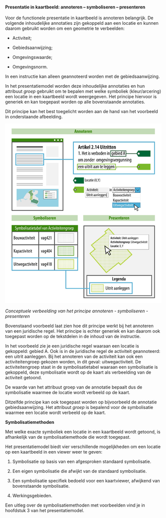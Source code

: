 ﻿#### Presentatie in kaartbeeld: annoteren – symboliseren – presenteren

Voor de functionele presentatie in kaartbeeld is annoteren 
belangrijk. De volgende inhoudelijke annotaties zijn gekoppeld aan een locatie
en kunnen daarom gebruikt worden om een geometrie te verbeelden:

-   Activiteit;

-   Gebiedsaanwijzing;

-   Omgevingswaarde;

-   Omgevingsnorm.

In een instructie kan alleen geannoteerd worden met de gebiedsaanwijzing.

In het presentatiemodel worden deze inhoudelijke annotaties en hun attribuut
*groep* gebruikt om te bepalen met welke symboliek (kleur/arcering) een locatie
in een kaartbeeld wordt weergegeven. Het principe hiervoor is generiek en kan
toegepast worden op alle bovenstaande annotaties.

Dit principe kan het best toegelicht worden aan de hand van het voorbeeld in
onderstaande afbeelding.

![](media/4009AnnoterenPresenteren.jpg)

*Conceptuele verbeelding van het principe annoteren - symboliseren -
presenteren*

Bovenstaand voorbeeld laat zien hoe dit principe werkt bij het annoteren van een juridische regel. 
Het principe is echter generiek en kan daarom ook toegepast worden op de tekstdelen in de inhoud van de instructie.

In het voorbeeld zie je een juridische regel waaraan een locatie is gekoppeld:
gebied A. Ook is in de juridische regel de activiteit geannoteerd: een uitrit
aanleggen. Bij het annoteren van de activiteit kan ook een activiteitengroep
gekozen worden, in dit geval: uitwegactiviteit. De activiteitengroep staat in de
symbolisatietabel waaraan een symbolisatie is gekoppeld, deze symbolisatie wordt
op de kaart als verbeelding van de activiteit getoond.

De waarde van het attribuut groep van de annotatie bepaalt dus de symbolisatie
waarmee de locatie wordt verbeeld op de kaart.

Ditzelfde principe kan ook toegepast worden op bijvoorbeeld de annotatie gebiedsaanwijzing. Het attribuut
*groep* is bepalend voor de symbolisatie waarmee een locatie wordt verbeeld op de kaart.

**Symbolisatiemethoden**

Met welke exacte symboliek een locatie in een kaartbeeld wordt getoond, is
afhankelijk van de symbolisatiemethode die wordt toegepast.

Het presentatiemodel biedt vier verschillende mogelijkheden om een locatie op
een kaartbeeld in een viewer weer te geven:

1.  Symbolisatie op basis van een afgesproken standaard symbolisatie.

2.  Een eigen symbolisatie die afwijkt van de standaard symbolisatie.

3.  Een symbolisatie specifiek bedoeld voor een kaartviewer, afwijkend van
    bovenstaande symbolisatie.

4.  Werkingsgebieden.

Een uitleg over de symbolisatiemethoden met voorbeelden vind je in hoofdstuk 3 
van het presentatiemodel.
